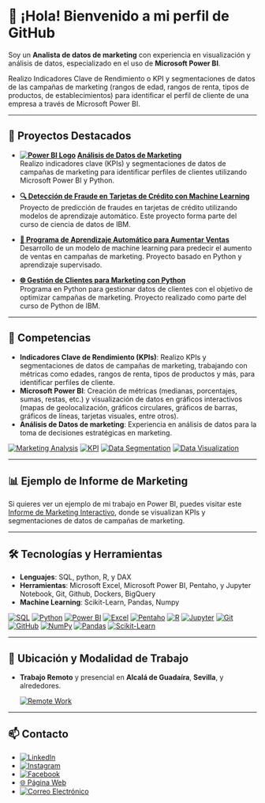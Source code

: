 # 👋 ¡Hola! Bienvenido a mi perfil de GitHub

Soy un **Analista de datos de marketing** con experiencia en visualización y análisis de datos, especializado en el uso de **Microsoft Power BI**.

Realizo Indicadores Clave de Rendimiento o KPI y segmentaciones de datos de las campañas de marketing (rangos de edad, rangos de renta, tipos de productos, de establecimientos) para identificar el perfil de cliente de una empresa a través de Microsoft Power BI.

---

## 🚀 Proyectos Destacados
- **[![Power BI Logo](https://img.icons8.com/color/48/000000/power-bi.png)](https://app.powerbi.com/view?r=eyJrIjoiYWE0Y2IxMmYtMDM4NS00ZTQ4LThiNTctY2IyYzY4YTZiZGRmIiwidCI6IjJhNGE1YjRkLTY3ODUtNDU1Mi04ZDNmLTU1NDMwMTU0MTNjNCJ9&embedImagePlaceholder=true&pageName=ReportSection2d8b5d06f1b03572ef87)
[Análisis de Datos de Marketing]([https://github.com/rebork555/Analisis-de-datos-de-marketing](https://github.com/rebork555/Analisis-de-datos-de-marketing/blob/main/pdfjs/Dashboard%20Marketing%20Data%20Analysis.pdf))**  
  Realizo indicadores clave (KPIs) y segmentaciones de datos de campañas de marketing para identificar perfiles de clientes utilizando Microsoft Power BI y Python.

- **[🔍 Detección de Fraude en Tarjetas de Crédito con Machine Learning](https://github.com/rebork555/Analisis-de-datos-de-marketing/blob/main/ML%20credit%20card%20frauds%20prediction.ipynb)**  
  Proyecto de predicción de fraudes en tarjetas de crédito utilizando modelos de aprendizaje automático. Este proyecto forma parte del curso de ciencia de datos de IBM.

- **[🤖 Programa de Aprendizaje Automático para Aumentar Ventas](https://github.com/rebork555/Analisis-de-datos-de-marketing/blob/main/Programa_aprendizaje_autom%C3%A1tico_marketing.ipynb)**  
  Desarrollo de un modelo de machine learning para predecir el aumento de ventas en campañas de marketing. Proyecto basado en Python y aprendizaje supervisado.

- **[🌐 Gestión de Clientes para Marketing con Python](https://github.com/rebork555/Analisis-de-datos-de-marketing/blob/main/programa_para_gestionar_clientes_curso_python_ibm_bejob.ipynb)**  
  Programa en Python para gestionar datos de clientes con el objetivo de optimizar campañas de marketing. Proyecto realizado como parte del curso de Python de IBM.

---

## 🎯 Competencias
- **Indicadores Clave de Rendimiento (KPIs)**: Realizo KPIs y segmentaciones de datos de campañas de marketing, trabajando con métricas como edades, rangos de renta, tipos de productos y más, para identificar perfiles de cliente.
- **Microsoft Power BI**: Creación de métricas (medianas, porcentajes, sumas, restas, etc.) y visualización de datos en gráficos interactivos (mapas de geolocalización, gráficos circulares, gráficos de barras, gráficos de líneas, tarjetas visuales, entre otros).
- **Análisis de Datos de marketing**: Experiencia en análisis de datos para la toma de decisiones estratégicas en marketing.

[![Marketing Analysis](https://img.shields.io/badge/Marketing%20Analysis-FF4500?style=flat&logoColor=white)](https://en.wikipedia.org/wiki/Marketing_analysis)
[![KPI](https://img.shields.io/badge/KPI-00A651?style=flat&logoColor=white)](https://en.wikipedia.org/wiki/Performance_indicator)
[![Data Segmentation](https://img.shields.io/badge/Data%20Segmentation-1F77B4?style=flat&logoColor=white)](https://en.wikipedia.org/wiki/Market_segmentation)
[![Data Visualization](https://img.shields.io/badge/Data%20Visualization-FF6347?style=flat&logoColor=white)](https://en.wikipedia.org/wiki/Data_visualization)

---

## 📊 Ejemplo de Informe de Marketing
Si quieres ver un ejemplo de mi trabajo en Power BI, puedes visitar este [Informe de Marketing Interactivo](https://app.powerbi.com/view?r=eyJrIjoiYWE0Y2IxMmYtMDM4NS00ZTQ4LThiNTctY2IyYzY4YTZiZGRmIiwidCI6IjJhNGE1YjRkLTY3ODUtNDU1Mi04ZDNmLTU1NDMwMTU0MTNjNCJ9&embedImagePlaceholder=true&pageName=ReportSection2d8b5d06f1b03572ef87), donde se visualizan KPIs y segmentaciones de datos de campañas de marketing.

---

## 🛠️ Tecnologías y Herramientas
- **Lenguajes**: SQL, python, R, y DAX 
- **Herramientas**: Microsoft Excel, Microsoft Power BI, Pentaho, y Jupyter Notebook, Git, Github, Dockers, BigQuery
- **Machine Learning**: Scikit-Learn, Pandas, Numpy

[![SQL](https://img.shields.io/badge/SQL-4479A1?logo=microsoft-sql-server&logoColor=white&style=flat)](https://en.wikipedia.org/wiki/SQL) 
[![Python](https://img.shields.io/badge/Python-3776AB?logo=python&logoColor=white&style=flat)](https://www.python.org/) 
[![Power BI](https://img.shields.io/badge/Power%20BI-F2C811?logo=powerbi&logoColor=black&style=flat)](https://powerbi.microsoft.com/) [![Excel](https://img.shields.io/badge/Excel-217346?logo=microsoft-excel&logoColor=white&style=flat)](https://www.microsoft.com/es-es/microsoft-365/excel)
[![Pentaho](https://img.shields.io/badge/Pentaho-4B9CD3?logo=Pentaho&logoColor=white&style=flat)](https://www.pentaho.com/)
[![R](https://img.shields.io/badge/R-276DC3?logo=r&logoColor=white&style=flat)](https://www.r-project.org/)
[![Jupyter](https://img.shields.io/badge/Jupyter-F37626?logo=jupyter&logoColor=white&style=flat)](https://jupyter.org/)
[![Git](https://img.shields.io/badge/Git-F05032?logo=git&logoColor=white&style=flat)](https://git-scm.com/)
[![GitHub](https://img.shields.io/badge/GitHub-181717?logo=github&logoColor=white&style=flat)](https://github.com/rebork555)
[![NumPy](https://img.shields.io/badge/Numpy-013243?logo=numpy&logoColor=white&style=flat)](https://numpy.org/)
[![Pandas](https://img.shields.io/badge/Pandas-150458?logo=pandas&logoColor=white&style=flat)](https://pandas.pydata.org/)
[![Scikit-Learn](https://img.shields.io/badge/Scikit--Learn-F7931E?logo=scikitlearn&logoColor=white&style=flat)](https://scikit-learn.org/)

---

## 📍 Ubicación y Modalidad de Trabajo
- **Trabajo Remoto** y presencial en **Alcalá de Guadaíra**, **Sevilla**, y alrededores.

  [![Remote Work](https://img.shields.io/badge/Remote%20Work-009688?style=flat&logoColor=white)](https://en.wikipedia.org/wiki/Remote_work)

---

## 📫 Contacto
- [![LinkedIn](https://img.shields.io/badge/LinkedIn-blue?logo=linkedin&style=flat)](https://www.linkedin.com/in/marketingdigitall) 
- [![Instagram](https://img.shields.io/badge/Instagram-purple?logo=instagram&style=flat)](https://www.instagram.com/rebork556/)
- [![Facebook](https://img.shields.io/badge/Facebook-blue?logo=facebook&style=flat)](https://www.facebook.com/profile.php?id=61562190575145&sk=about_privacy_and_legal_info)
- [🌐 Página Web](https://marketingg.mobirisesite.com/)
- [![Correo Electrónico](https://img.shields.io/badge/Email-red?logo=gmail&style=flat)](mailto:tuemail@ejemplo.com)




<!--
**rebork555/rebork555** is a ✨ _special_ ✨ repository because its `README.md` (this file) appears on your GitHub profile.

Here are some ideas to get you started:

- 🔭 I’m currently working on ...
- 🌱 I’m currently learning ...
- 👯 I’m looking to collaborate on ...
- 🤔 I’m looking for help with ...
- 💬 Ask me about ...
- 📫 How to reach me: ...
- 😄 Pronouns: ...
- ⚡ Fun fact: ...
-->
